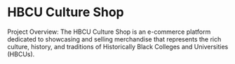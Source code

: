 # HBCU Culture Shop
Project Overview: The HBCU Culture Shop is an e-commerce platform dedicated to showcasing and selling merchandise that represents the rich culture, history, and traditions of Historically Black Colleges and Universities (HBCUs).

